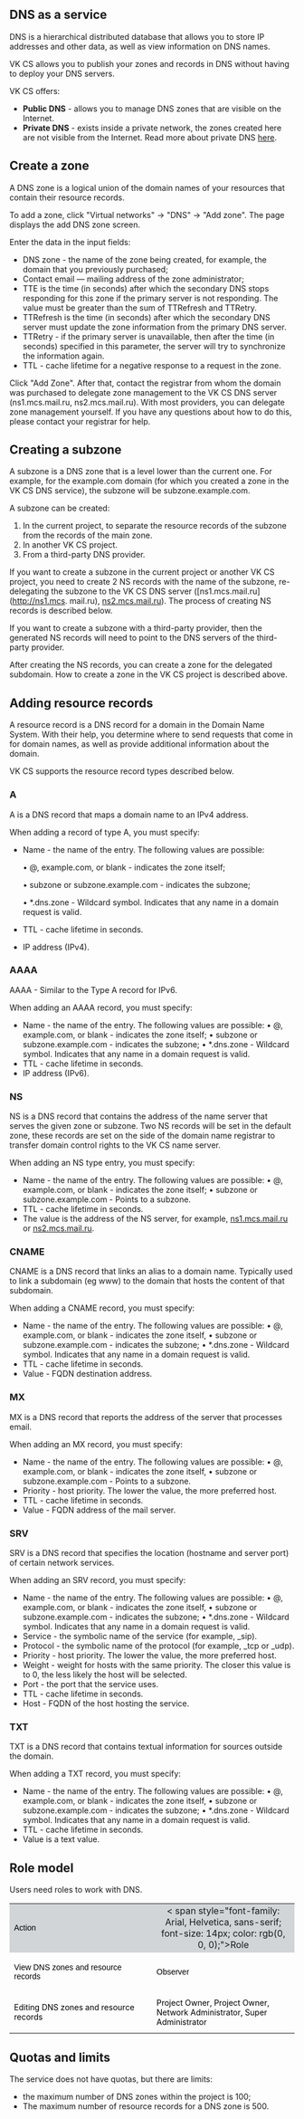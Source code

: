 ## DNS as a service

DNS is a hierarchical distributed database that allows you to store IP addresses and other data, as well as view information on DNS names.

VK CS allows you to publish your zones and records in DNS without having to deploy your DNS servers.

VK CS offers:

- **Public DNS** - allows you to manage DNS zones that are visible on the Internet.
- **Private DNS** - exists inside a private network, the zones created here are not visible from the Internet. Read more about private DNS [here](https://mcs.mail.ru/help/ru_RU/networks/private-dns).

## Create a zone

A DNS zone is a logical union of the domain names of your resources that contain their resource records.

To add a zone, click "Virtual networks" -> "DNS" -> "Add zone". The page displays the add DNS zone screen.

Enter the data in the input fields:

- DNS zone - the name of the zone being created, for example, the domain that you previously purchased;
- Contact email — mailing address of the zone administrator;
- TTE is the time (in seconds) after which the secondary DNS stops responding for this zone if the primary server is not responding. The value must be greater than the sum of TTRefresh and TTRetry.
- TTRefresh is the time (in seconds) after which the secondary DNS server must update the zone information from the primary DNS server.
- TTRetry - if the primary server is unavailable, then after the time (in seconds) specified in this parameter, the server will try to synchronize the information again.
- TTL - cache lifetime for a negative response to a request in the zone.

Click "Add Zone". After that, contact the registrar from whom the domain was purchased to delegate zone management to the VK CS DNS server (ns1.mcs.mail.ru, ns2.mcs.mail.ru). With most providers, you can delegate zone management yourself. If you have any questions about how to do this, please contact your registrar for help.

## Creating a subzone

A subzone is a DNS zone that is a level lower than the current one. For example, for the example.com domain (for which you created a zone in the VK CS DNS service), the subzone will be subzone.example.com.

A subzone can be created:

1. In the current project, to separate the resource records of the subzone from the records of the main zone.
2. In another VK CS project.
3. From a third-party DNS provider.

If you want to create a subzone in the current project or another VK CS project, you need to create 2 NS records with the name of the subzone, re-delegating the subzone to the VK CS DNS server ([ns1.mcs.mail.ru](http://ns1.mcs. mail.ru), [ns2.mcs.mail.ru](http://ns2.mcs.mail.ru)). The process of creating NS records is described below.

If you want to create a subzone with a third-party provider, then the generated NS records will need to point to the DNS servers of the third-party provider.

After creating the NS records, you can create a zone for the delegated subdomain. How to create a zone in the VK CS project is described above.

## Adding resource records

A resource record is a DNS record for a domain in the Domain Name System. With their help, you determine where to send requests that come in for domain names, as well as provide additional information about the domain.

VK CS supports the resource record types described below.

### A

A is a DNS record that maps a domain name to an IPv4 address.

When adding a record of type A, you must specify:

- Name - the name of the entry. The following values ​​are possible:

  • @, example.com, or blank - indicates the zone itself;

  • subzone or subzone.example.com - indicates the subzone;

  • \*.dns.zone - Wildcard symbol. Indicates that any name in a domain request is valid.

- TTL - cache lifetime in seconds.
- IP address (IPv4).

### AAAA

AAAA - Similar to the Type A record for IPv6.

When adding an AAAA record, you must specify:

- Name - the name of the entry. The following values ​​are possible:
  • @, example.com, or blank - indicates the zone itself;
  • subzone or subzone.example.com - indicates the subzone;
  • \*.dns.zone - Wildcard symbol. Indicates that any name in a domain request is valid.
- TTL - cache lifetime in seconds.
- IP address (IPv6).

### NS

NS is a DNS record that contains the address of the name server that serves the given zone or subzone. Two NS records will be set in the default zone, these records are set on the side of the domain name registrar to transfer domain control rights to the VK CS name server.

When adding an NS type entry, you must specify:

- Name - the name of the entry. The following values ​​are possible:
  • @, example.com, or blank - indicates the zone itself;
  • subzone or subzone.example.com - Points to a subzone.
- TTL - cache lifetime in seconds.
- The value is the address of the NS server, for example, [ns1.mcs.mail.ru](http://ns1.mcs.mail.ru) or [ns2.mcs.mail.ru](http://ns2.mcs.mail.ru).

### CNAME

CNAME is a DNS record that links an alias to a domain name. Typically used to link a subdomain (eg www) to the domain that hosts the content of that subdomain.

When adding a CNAME record, you must specify:

- Name - the name of the entry. The following values ​​are possible:
  • @, example.com, or blank - indicates the zone itself,
  • subzone or subzone.example.com - indicates the subzone;
  • \*.dns.zone - Wildcard symbol. Indicates that any name in a domain request is valid.
- TTL - cache lifetime in seconds.
- Value - FQDN destination address.

### MX

MX is a DNS record that reports the address of the server that processes email.

When adding an MX record, you must specify:

- Name - the name of the entry. The following values ​​are possible:
  • @, example.com, or blank - indicates the zone itself,
  • subzone or subzone.example.com - Points to a subzone.
- Priority - host priority. The lower the value, the more preferred host.
- TTL - cache lifetime in seconds.
- Value - FQDN address of the mail server.

### SRV

SRV is a DNS record that specifies the location (hostname and server port) of certain network services.

When adding an SRV record, you must specify:

- Name - the name of the entry. The following values ​​are possible:
  • @, example.com, or blank - indicates the zone itself,
  • subzone or subzone.example.com - indicates the subzone;
  • \*.dns.zone - Wildcard symbol. Indicates that any name in a domain request is valid.
- Service - the symbolic name of the service (for example, \_sip).
- Protocol - the symbolic name of the protocol (for example, \_tcp or \_udp).
- Priority - host priority. The lower the value, the more preferred host.
- Weight - weight for hosts with the same priority. The closer this value is to 0, the less likely the host will be selected.
- Port - the port that the service uses.
- TTL - cache lifetime in seconds.
- Host - FQDN of the host hosting the service.

### TXT

TXT is a DNS record that contains textual information for sources outside the domain.

When adding a TXT record, you must specify:

- Name - the name of the entry. The following values ​​are possible:
  • @, example.com, or blank - indicates the zone itself,
  • subzone or subzone.example.com - indicates the subzone;
  • \*.dns.zone - Wildcard symbol. Indicates that any name in a domain request is valid.
- TTL - cache lifetime in seconds.
- Value is a text value.

## Role model

Users need roles to work with DNS.

<table style="width: 100%;"><tbody><tr><td style="width: 50%; background-color: rgb(209, 213, 216);"><div style="text- align: center;"><span style="font-family: Arial, Helvetica, sans-serif; font-size: 14px; color: rgb(0, 0, 0);">Action</span></div ></td><td style="width: 50%; text-align: center; background-color: rgb(209, 213, 216);"><div style="text-align: center;">< span style="font-family: Arial, Helvetica, sans-serif; font-size: 14px; color: rgb(0, 0, 0);">Role</span></div></td></ tr><tr><td style="width: 50%; text-align: center;"><p id="isPasted" style="text-align: left;"><span style="font-family: Arial, Helvetica, sans-serif; font-size: 14px; color: rgb(0, 0, 0);">View DNS zones and resource records</span></p></td><td style=" width: 50.0000%;"><p id="isPasted" style="text-align: left;"><span style="font-family: Arial, Helvetica, sans-serif; font-size: 14px; color: rgb(0, 0, 0);">Observer</span></p></td></tr><tr><td style="width: 50.0000%;"><p id="isPasted" ><span style="font-fam ily: Arial, Helvetica, sans-serif; font-size: 14px; color: rgb(0, 0, 0);">Editing DNS zones and resource records</span></p></td><td style="width: 50.0000%;"><span style="font- family: Arial, Helvetica, sans-serif; font-size: 14px; color: rgb(0, 0, 0);">Project Owner, Project Owner, Network Administrator, Super Administrator</span></td></tr></tbody></table>

## Quotas and limits

The service does not have quotas, but there are limits:

- the maximum number of DNS zones within the project is 100;
- The maximum number of resource records for a DNS zone is 500.
